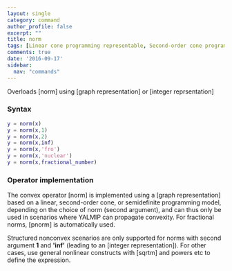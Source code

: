 ```yaml
---
layout: single
category: command
author_profile: false
excerpt: ""
title: norm
tags: [Linear cone programming representable, Second-order cone programming representable, Integer programming representable, Semidefinite programming representable]
comments: true
date: '2016-09-17'
sidebar:
  nav: "commands"
---
```


Overloads [norm] using [graph representation] or [integer reprsentation]

### Syntax

````matlab
y = norm(x)
y = norm(x,1)
y = norm(x,2)
y = norm(x,inf)
y = norm(x,'fro')
y = norm(x,'nuclear')
y = norm(x,fractional_number)
````

### Operator implementation

The convex operator [norm] is implemented using a [graph representation] based on a linear, second-order cone, or semidefinite programming model, depending on the choice of norm (second argument), and can thus only be used in scenarios where YALMIP can propagate convexity. For fractional norms, [pnorm] is automatically used.

Structured nonconvex scenarios are only supported for norms with second argument **1** and **'inf'** (leading to an [integer representation]). For other cases, use general nonlinear constructs with [sqrtm] and powers etc to define the expression.
